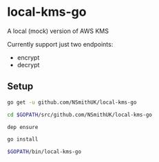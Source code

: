 # local-kms-go
A local (mock) version of AWS KMS

Currently support just two endpoints:
* encrypt
* decrypt

## Setup

```sh
go get -u github.com/NSmithUK/local-kms-go

cd $GOPATH/src/github.com/NSmithUK/local-kms-go

dep ensure

go install

$GOPATH/bin/local-kms-go

```
